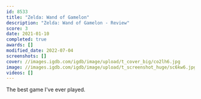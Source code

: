 ```yaml
---
id: 8533
title: "Zelda: Wand of Gamelon"
description: "Zelda: Wand of Gamelon - Review"
score: 3
date: 2021-01-10
completed: true
awards: []
modified_date: 2022-07-04
screenshots: []
cover: //images.igdb.com/igdb/image/upload/t_cover_big/co2lh6.jpg
image: //images.igdb.com/igdb/image/upload/t_screenshot_huge/sc6kw6.jpg
videos: []
---
```

The best game I've ever played.